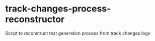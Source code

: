 # track-changes-process-reconstructor
Script to reconstruct text generation process from track changes logs
